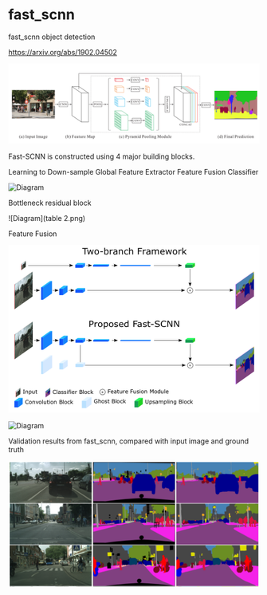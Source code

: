 # fast_scnn
fast_scnn object detection

https://arxiv.org/abs/1902.04502

![Diagram](Fast-SCNN.png)



Fast-SCNN is constructed using 4 major building blocks.

Learning to Down-sample
Global Feature Extractor
Feature Fusion
Classifier

![Diagram](table1.png)


Bottleneck residual block

![Diagram](table 2.png)


Feature Fusion

![Diagram](Fast-SCNN_network.png)

![Diagram](table3.png)


Validation results from fast_scnn, compared with input image and ground truth


![Diagram](picture%201.png)
